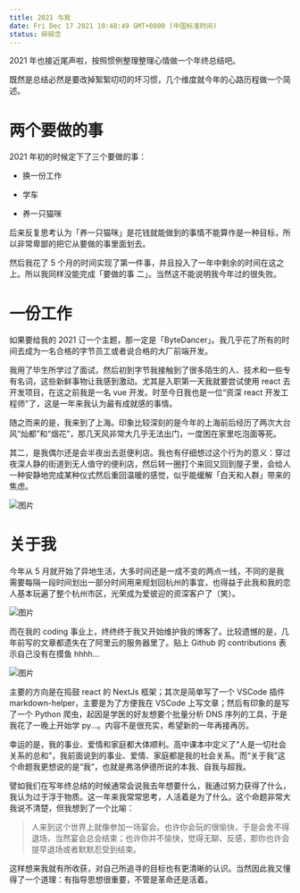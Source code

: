 ```yaml
---
title: 2021 与我
date: Fri Dec 17 2021 10:48:49 GMT+0800 (中国标准时间)
status: 碎碎念
---
```

2021 年也接近尾声啦，按照惯例整理整理心情做一个年终总结吧。

既然是总结必然是要改掉絮絮叨叨的坏习惯，几个维度就今年的心路历程做一个简述。

# 两个要做的事

2021 年初的时候定下了三个要做的事：

* 换一份工作

* 学车

* 养一只猫咪

后来反复思考认为「养一只猫咪」是花钱就能做到的事情不能算作是一种目标，所以非常卑鄙的把它从要做的事里面划去。

然后我花了 5 个月的时间实现了第一件事，并且投入了一年中剩余的时间在这之上。所以我同样没能完成「要做的事 二」。当然这不能说明我今年过的很失败。

# 一份工作

如果要给我的 2021 订一个主题，那一定是「ByteDancer」。我几乎花了所有的时间去成为一名合格的字节员工或者说合格的大厂前端开发。

我用了毕生所学过了面试，然后初到字节我接触到了很多陌生的人、技术和一些专有名词，这些新鲜事物让我感到激动。尤其是入职第一天我就要尝试使用 react 去开发项目，在这之前我是一名 vue 开发。时至今日我也是一位“资深 react 开发工程师”了，这是一年来我认为最有成就感的事情。

随之而来的是，我来到了上海。印象比较深刻的是今年的上海前后经历了两次大台风“灿都”和“烟花”，那几天风非常大几乎无法出门，一度困在家里吃泡面等死。

其二，是我偶尔还是会半夜出去逛便利店。我也有仔细想过这个行为的意义：穿过夜深人静的街道到无人值守的便利店，然后转一圈打个来回又回到屋子里，会给人一种安静地完成某种仪式然后重回温暖的感觉，似乎能缓解「白天和人群」带来的焦虑。

![图片](/images/fb03846b1cc94f0b3c892ee6d647dedc3f525ba8b02dcc1776f1c80f9d94b6f6.jpg)

# 关于我

今年从 5 月就开始了异地生活，大多时间还是一成不变的两点一线，不同的是我需要每隔一段时间划出一部分时间用来规划回杭州的事宜，也得益于此我和我的恋人基本玩遍了整个杭州市区，光荣成为爱彼迎的资深客户了（笑）。

![图片](/images/03eba8f9acce6a87d8cbc16b63690755f85d3db670ce0636133de75500c4cb18.png)

而在我的 coding 事业上，终终终于我又开始维护我的博客了。比较遗憾的是，几年前写的文章都遗失在了阿里云的服务器里了。贴上 Github 的 contributions 表示自己没有在摸鱼 hhhh...

![图片](/images/67adb14f9dd390c4037690a74b3fdf00eb10fe8284fd5ca8d85ee5ff37039c82.png)

主要的方向是在捣鼓 react 的 NextJs 框架；其次是简单写了一个 VSCode 插件 markdown-helper，主要是为了方便我在 VSCode 上写文章；然后有印象的是写了一个 Python 爬虫，起因是学医的好友想要个批量分析 DNS 序列的工具，于是我花了一晚上开始学 py...。内容不是很充实，希望新的一年再接再厉。

幸运的是，我的事业、爱情和家庭都大体顺利。高中课本中定义了“人是一切社会关系的总和”，我前面说到的事业、爱情、家庭都是我的社会关系。而“关于我”这个命题我更想说的是“我”，也就是弗洛伊德所说的本我、自我与超我。

譬如我们在写年终总结的时候通常会说我去年想要什么，我通过努力获得了什么，我认为过于浮于物质。这一年来我常常思考，人活着是为了什么。这个命题非常大我说不清楚，但我想到了一个比喻：

> 人来到这个世界上就像参加一场宴会。也许你会玩的很愉快，于是会舍不得退场，当然宴会总会结束；也许你并不愉快，觉得无聊、反感，那你也许会提早退场或者默默忍受到结束。

这样想来我就有所收获，对自己所追寻的目标也有更清晰的认识。当然因此我又懂得了一个道理：有指导思想很重要，不管是革命还是活着。

